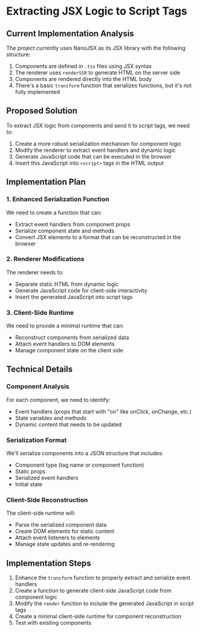 # Extracting JSX Logic to Script Tags

## Current Implementation Analysis

The project currently uses NanoJSX as its JSX library with the following structure:

1. Components are defined in `.tsx` files using JSX syntax
2. The renderer uses `renderSSR` to generate HTML on the server side
3. Components are rendered directly into the HTML body
4. There's a basic `transform` function that serializes functions, but it's not fully implemented

## Proposed Solution

To extract JSX logic from components and send it to script tags, we need to:

1. Create a more robust serialization mechanism for component logic
2. Modify the renderer to extract event handlers and dynamic logic
3. Generate JavaScript code that can be executed in the browser
4. Insert this JavaScript into `<script>` tags in the HTML output

## Implementation Plan

### 1. Enhanced Serialization Function

We need to create a function that can:

- Extract event handlers from component props
- Serialize component state and methods
- Convert JSX elements to a format that can be reconstructed in the browser

### 2. Renderer Modifications

The renderer needs to:

- Separate static HTML from dynamic logic
- Generate JavaScript code for client-side interactivity
- Insert the generated JavaScript into script tags

### 3. Client-Side Runtime

We need to provide a minimal runtime that can:

- Reconstruct components from serialized data
- Attach event handlers to DOM elements
- Manage component state on the client side

## Technical Details

### Component Analysis

For each component, we need to identify:

- Event handlers (props that start with "on" like onClick, onChange, etc.)
- State variables and methods
- Dynamic content that needs to be updated

### Serialization Format

We'll serialize components into a JSON structure that includes:

- Component type (tag name or component function)
- Static props
- Serialized event handlers
- Initial state

### Client-Side Reconstruction

The client-side runtime will:

- Parse the serialized component data
- Create DOM elements for static content
- Attach event listeners to elements
- Manage state updates and re-rendering

## Implementation Steps

1. Enhance the `transform` function to properly extract and serialize event handlers
2. Create a function to generate client-side JavaScript code from component logic
3. Modify the `render` function to include the generated JavaScript in script tags
4. Create a minimal client-side runtime for component reconstruction
5. Test with existing components
